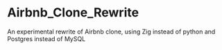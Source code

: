 # Airbnb_Clone_Rewrite
An experimental rewrite of Airbnb clone, using Zig instead of python and Postgres instead of MySQL
